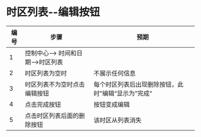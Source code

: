 # 时区列表--编辑按钮

| 编号 | 步骤                                          | 预期                 |
| ---- | --------------------------------------------- | ------------------- |
| 1    |  控制中心--> 时间和日期-->时区列表  |    |
| 2    |  时区列表为空时  |  不展示任何信息          | 
| 3    |  时区列表不为空时点击编辑按钮 | 每个时区列表后出现删除按钮，此时”编辑“显示为”完成“  |
| 4    |  点击完成按钮 | 按钮变成编辑 |
| 5    |  点击时区列表后面的删除按钮 | 该时区从列表消失 |